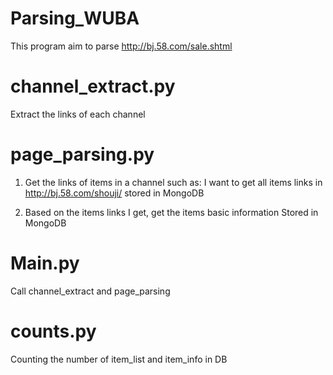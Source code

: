 # Parsing_WUBA

This program aim to parse http://bj.58.com/sale.shtml

# channel_extract.py
Extract the links of each channel

# page_parsing.py
1. Get the links of items in a channel
such as: I want to get all items links in http://bj.58.com/shouji/
stored in MongoDB

2. Based on the items links I get, get the items basic information
Stored in MongoDB

# Main.py
Call channel_extract and page_parsing

# counts.py
Counting the number of item_list and item_info in DB

